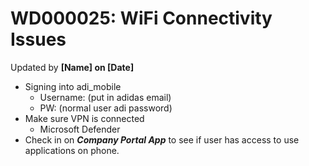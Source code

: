 # WD000025: WiFi Connectivity Issues
Updated by **[Name] on [Date]**

- Signing into adi_mobile
    - Username: (put in adidas email)
    - PW: (normal user adi password)
- Make sure VPN is connected
    - Microsoft Defender
- Check in on ***Company Portal App*** to see if user has access to use applications on phone.

